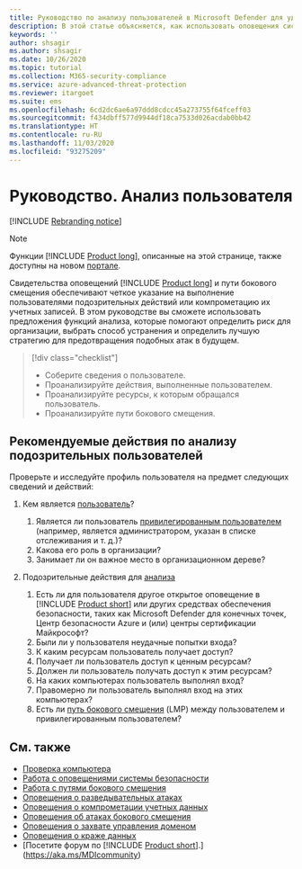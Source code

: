 ```yaml
---
title: Руководство по анализу пользователей в Microsoft Defender для удостоверений
description: В этой статье объясняется, как использовать оповещения системы безопасности Microsoft Defender для удостоверений для анализа подозрительных пользователей.
keywords: ''
author: shsagir
ms.author: shsagir
ms.date: 10/26/2020
ms.topic: tutorial
ms.collection: M365-security-compliance
ms.service: azure-advanced-threat-protection
ms.reviewer: itargoet
ms.suite: ems
ms.openlocfilehash: 6cd2dc6ae6a97ddd8cdcc45a273755f64fceff03
ms.sourcegitcommit: f434dbff577d9944df18ca7533d026acdab0bb42
ms.translationtype: HT
ms.contentlocale: ru-RU
ms.lasthandoff: 11/03/2020
ms.locfileid: "93275209"
---
```

# <a name="tutorial-investigate-a-user"></a>Руководство. Анализ пользователя

[!INCLUDE [Rebranding notice](includes/rebranding.md)]

> [!NOTE]
> Функции [!INCLUDE [Product long](includes/product-long.md)], описанные на этой странице, также доступны на новом [портале](https://portal.cloudappsecurity.com).

Свидетельства оповещений [!INCLUDE [Product long](includes/product-long.md)] и пути бокового смещения обеспечивают четкое указание на выполнение пользователями подозрительных действий или компрометацию их учетных записей. В этом руководстве вы сможете использовать предложения функций анализа, которые помогают определить риск для организации, выбрать способ устранения и определить лучшую стратегию для предотвращения подобных атак в будущем.

> [!div class="checklist"]
>
> - Соберите сведения о пользователе.
> - Проанализируйте действия, выполненные пользователем.
> - Проанализируйте ресурсы, к которым обращался пользователь.
> - Проанализируйте пути бокового смещения.

## <a name="recommended-investigation-steps-for-suspicious-users"></a>Рекомендуемые действия по анализу подозрительных пользователей

Проверьте и исследуйте профиль пользователя на предмет следующих сведений и действий:

1. Кем является [пользователь](entity-profiles.md)?
    1. Является ли пользователь [привилегированным пользователем](sensitive-accounts.md) (например, является администратором, указан в списке отслеживания и т. д.)?
    1. Какова его роль в организации?
    1. Занимает ли он важное место в организационном дереве?

1. Подозрительные действия для [анализа](investigate-entity.md)
    1. Есть ли для пользователя другое открытое оповещение в [!INCLUDE [Product short](includes/product-short.md)] или других средствах обеспечения безопасности, таких как Microsoft Defender для конечных точек, Центр безопасности Azure и (или) центры сертификации Майкрософт?
    1. Были ли у пользователя неудачные попытки входа?
    1. К каким ресурсам пользователь получает доступ?
    1. Получает ли пользователь доступ к ценным ресурсам?
    1. Должен ли пользователь получать доступ к этим ресурсам?
    1. На каких компьютерах пользователь выполнял вход?
    1. Правомерно ли пользователь выполнял вход на этих компьютерах?
    1. Есть ли [путь бокового смещения](use-case-lateral-movement-path.md) (LMP) между пользователем и привилегированным пользователем?

## <a name="see-also"></a>См. также

- [Проверка компьютера](investigate-a-computer.md)
- [Работа с оповещениями системы безопасности](working-with-suspicious-activities.md)
- [Работа с путями бокового смещения](use-case-lateral-movement-path.md)
- [Оповещения о разведывательных атаках](reconnaissance-alerts.md)
- [Оповещения о компрометации учетных данных](compromised-credentials-alerts.md)
- [Оповещения об атаках бокового смещения](lateral-movement-alerts.md)
- [Оповещения о захвате управления доменом](domain-dominance-alerts.md)
- [Оповещения о краже данных](exfiltration-alerts.md)
- [Посетите форум по [!INCLUDE [Product short](includes/product-short.md)].](https://aka.ms/MDIcommunity)
